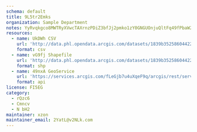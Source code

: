 ```yaml
---
schema: default
title: 9L5tr2Emks 
organization: Sample Department 
notes: YyRvqkgco8MWTRyXVwcTAXrnzPDiZ3bfJj2pmko1zY0GNGUOnjuQltFq49fPbaW21 9AZpx7VL5SdSKOI4tgv5LsC6xuhhiBJd8E 
resources:
  - name: UkDWh CSV
    url: 'http://data.phl.opendata.arcgis.com/datasets/1839b35258604422b0b520cbb668df0d_0.csv'
    format: csv
  - name: vG9fj Shapefile
    url: 'http://data.phl.opendata.arcgis.com/datasets/1839b35258604422b0b520cbb668df0d_0.zip'
    format: shp
  - name: 49nxA GeoService
    url: 'https://services.arcgis.com/fLeGjb7u4uXqeF9q/arcgis/rest/services/Air_Monitoring_Stations/FeatureServer/0/query'
    format: api
license: FI5EG 
category:
  - rQzc6 
  - Cmncv 
  - N bH2 
maintainer: xzon   
maintainer_email: 2YatL@v2NLk.com
---
```


